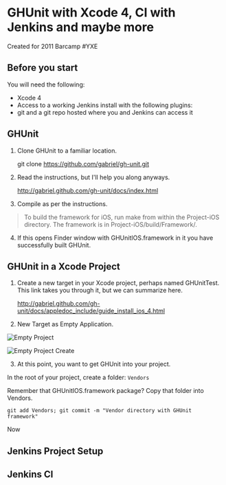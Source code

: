 GHUnit with Xcode 4, CI with Jenkins and maybe more
===================================================

Created for 2011 Barcamp #YXE

Before you start
----------------

You will need the following:

* Xcode 4
* Access to a working Jenkins install with the following plugins:
* git and a git repo hosted where you and Jenkins can access it

GHUnit
------

1. Clone GHUnit to a familiar location.

    git clone https://github.com/gabriel/gh-unit.git

2. Read the instructions, but I'll help you along anyways.

    http://gabriel.github.com/gh-unit/docs/index.html

3. Compile as per the instructions.

> To build the framework for iOS, run make from within the Project-iOS directory. The framework is in Project-iOS/build/Framework/.

4. If this opens Finder window with GHUnitIOS.framework in it you have successfully built GHUnit.

GHUnit in a Xcode Project
-------------------------

1. Create a new target in your Xcode project, perhaps named GHUnitTest. This link takes you through it, but we can summarize here.

    http://gabriel.github.com/gh-unit/docs/appledoc_include/guide_install_ios_4.html

2. New Target as Empty Application.

![Empty Project](./raw/master/images/empty_project.png)

![Empty Project Create](./raw/master/images/empty_project_create.png)

3. At this point, you want to get GHUnit into your project.

In the root of your project, create a folder: ```Vendors```

Remember that GHUnitIOS.framework package? Copy that folder into Vendors.

    git add Vendors; git commit -m "Vendor directory with GHUnit framework"

Now 



Jenkins Project Setup
---------------------

Jenkins CI
----------


